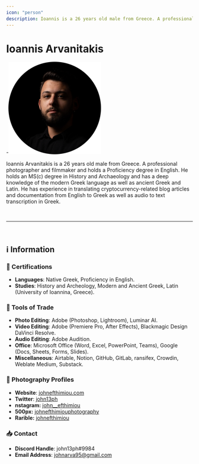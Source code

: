 ```yaml
---
icon: "person"
description: Ioannis is a 26 years old male from Greece. A professional photographer and filmmaker and holds a Proficiency degree in English. He holds an MS(c) degree in History and Archaeology and has a deep knowledge of the modern Greek language as well as ancient Greek and Latin. He has experience in translating cryptocurrency-related blog articles and documentation from English to Greek as well as audio to text transcription in Greek.
---
```


# Ioannis Arvanitakis

-![](../../Images/Profiles/Ioannis-Arvanitakis.png)

Ioannis Arvanitakis is a 26 years old male from Greece. A professional photographer and filmmaker and holds a Proficiency degree in English. He holds an MS(c) degree in History and Archaeology and has a deep knowledge of the modern Greek language as well as ancient Greek and Latin. He has experience in translating cryptocurrency-related blog articles and documentation from English to Greek as well as audio to text transcription in Greek.

<br />

---

<br />

## ℹ️ Information

### 📜 Certifications

- **Languages**: Native Greek, Proficiency in English.
- **Studies**: History and Archeology, Modern and Ancient Greek, Latin (University of Ioannina, Greece).

### 🧰 Tools of Trade

- **Photo Editing**: Adobe (Photoshop, Lightroom), Luminar AI.
- **Video Editing**: Adobe (Premiere Pro, After Effects), Blackmagic Design DaVinci Resolve.
- **Audio Editing**: Adobe Audition.
- **Office**: Microsoft Office (Word, Excel, PowerPoint, Teams), Google (Docs, Sheets, Forms, Slides).
- **Miscellaneous**: Airtable, Notion, GitHub, GitLab, ransifex, Crowdin, Weblate Medium, Substack.

### 📸 Photography Profiles

- **Website**: [johnefthimiou.com](http://johnefthimiou.com/)
- **Twitter**: [john13ph](https://twitter.com/john13ph)
- **nstagram:** [john__efthimiou](https://www.instagram.com/john__efthimiou/)
- **500px:** [johnefthimiouphotography](https://500px.com/p/johnefthimiouphotography)
- **Rarible:** [johnefthimiou](https://rarible.com/johnefthimiou/sale)

### 📥 Contact

- **Discord Handle**: john13ph#9984
- **Email Address**: [johnarva95@gmail.com](mailto:johnarva95@gmail.com)
